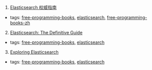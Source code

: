 1. [Elasticsearch 权威指南](https://github.com/looly/elasticsearch-definitive-guide-cn)
  * tags: [free-programming-books](tags/free-programming-books.md), [elasticsearch](tags/elasticsearch.md), [free-programming-books-zh](tags/free-programming-books-zh.md)
2. [Elasticsearch: The Definitive Guide](https://www.elastic.co/guide/en/elasticsearch/guide/current/index.html)
  * tags: [free-programming-books](tags/free-programming-books.md), [elasticsearch](tags/elasticsearch.md)
3. [Exploring Elasticsearch](http://exploringelasticsearch.com)
  * tags: [free-programming-books](tags/free-programming-books.md), [elasticsearch](tags/elasticsearch.md)
